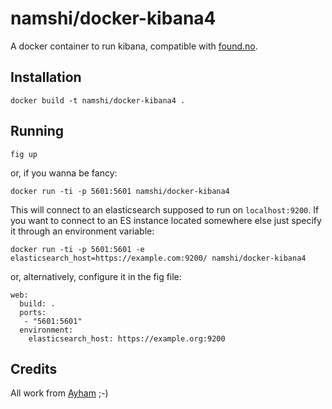 # namshi/docker-kibana4

A docker container to run kibana, compatible with [found.no](https://found.no/).

## Installation

```
docker build -t namshi/docker-kibana4 .
```

## Running

```
fig up
```

or, if you wanna be fancy:

```
docker run -ti -p 5601:5601 namshi/docker-kibana4
```

This will connect to an elasticsearch supposed
to run on `localhost:9200`. If you want to connect
to an ES instance located somewhere else
just specify it through an environment variable:

```
docker run -ti -p 5601:5601 -e elasticsearch_host=https://example.com:9200/ namshi/docker-kibana4
```

or, alternatively, configure it in the fig file:

```
web:
  build: .
  ports:
   - "5601:5601"
  environment:
    elasticsearch_host: https://example.org:9200
```

## Credits

All work from [Ayham](https://github.com/ayhamalzoubi) ;-)